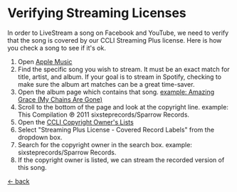 # Verifying Streaming Licenses

In order to LiveStream a song on Facebook and YouTube, we need to verify that the song is covered by our CCLI Streaming Plus license.  Here is how you check a song to see if it's ok.

1. Open [Apple Music](https://music.apple.com/us/browse)
2. Find the specific song you wish to stream.  It must be an exact match for title, artist, and album.  If your goal is to stream in Spotify, checking to make sure the album art matches can be a great time-saver.
3. Open the album page which contains that song.  [example: Amazing Grace (My Chains Are Gone)](https://music.apple.com/us/album/amazing-grace-my-chains-are-gone/1440842149?i=1440842278)
4. Scroll to the bottom of the page and look at the copyright line.  example: This Compilation &#8471; 2011 sixsteprecords/Sparrow Records.
5. Open the [CCLI Copyright Owner's Lists](https://us.ccli.com/copyright-owners-lists/)
6. Select "Streaming Plus License - Covered Record Labels" from the dropdown box.
7. Search for the copyright owner in the search box.  example: sixsteprecords/Sparrow Records.
8. If the copyright owner is listed, we can stream the recorded version of this song.

[<- back](README.md)
